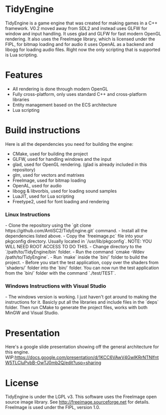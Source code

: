 # TidyEngine
TidyEngine is a game engine that was created for making games in a C++ framework. V0.2 moved away from SDL2 and instead uses GLFW for window and input handling. It uses glad and GLFW for fast modern OpenGL rendering. It also uses the FreeImage library, which is licensed under the FIPL, for bitmap loading and for audio it uses OpenAL as a backend and libogg for loading audio files. Right now the only scripting that is supported is Lua scripting.

# Features
- All rendering is done through modern OpenGL
- Fully cross-platform, only uses standard C++ and cross-platform libraries
- Entity management based on the ECS architecture
- Lua scripting

# Build instructions
Here is all the dependencies you need for building the engine:

- CMake, used for building the project
- GLFW, used for handling windows and the input
- glad, used for OpenGL rendering. (glad is already included in this repository)
- glm, used for vectors and matrixes
- FreeImage, used for bitmap loading
- OpenAL, used for audio
- libogg & libvorbis, used for loading sound samples
- LuaJIT, used for Lua scripting
- Freetype2, used for font loading and rendering

<h3>Linux Instructions</h3>
- Clone the repository using the `git clone https://github.com/AntiSC2/TidyEngine.git` command.
- Install all the dependencies listed above.
- Copy the `freeimage.pc` file into your pkgconfig directory. Usually located in `/usr/lib/pkgconfig`. NOTE: YOU WILL NEED ROOT ACCESS TO DO THIS.
- Change directory to the `/path/to/TidyEngine/bin` folder.
- Run the command `cmake -Wdev /path/to/TidyEngine`.
- Run `make` inside the `bin/` folder to build the project.
- Before you start the test application, copy over the shaders from `shaders/` folder into the `bin/` folder. You can now run the test application from the `bin/` folder with the command `./test/TEST`.

<h3>Windows Instructions with Visual Studio</h3>
- The windows version is working. I just haven't got around to making the instructions for it. Basicly put all the libraries and include files in the `deps` folder. Then run CMake to generate the project files, works with both MinGW and Visual Studio.

# Presentation
Here's a google slide presentation showing off the general architecture for this engine.
WIP:https://docs.google.com/presentation/d/1KCC6VAwV4GwIKRrNTNlfntW5TLCluPvbB-OwTJ0mb2Q/edit?usp=sharing

# License
TidyEngine is under the LGPL v3. This software uses the FreeImage open source image library. See http://freeimage.sourceforge.net for details. FreeImage is used under the FIPL, version 1.0.
